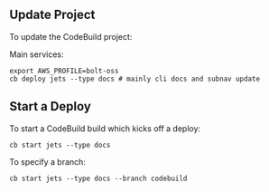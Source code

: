 ## Update Project

To update the CodeBuild project:

Main services:

    export AWS_PROFILE=bolt-oss
    cb deploy jets --type docs # mainly cli docs and subnav update

## Start a Deploy

To start a CodeBuild build which kicks off a deploy:

    cb start jets --type docs

To specify a branch:

    cb start jets --type docs --branch codebuild
